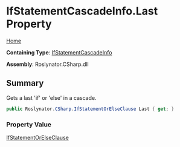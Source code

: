 # IfStatementCascadeInfo\.Last Property

[Home](../../../../README.md)

**Containing Type**: [IfStatementCascadeInfo](../README.md)

**Assembly**: Roslynator\.CSharp\.dll

## Summary

Gets a last 'if' or 'else' in a cascade\.

```csharp
public Roslynator.CSharp.IfStatementOrElseClause Last { get; }
```

### Property Value

[IfStatementOrElseClause](../../IfStatementOrElseClause/README.md)

